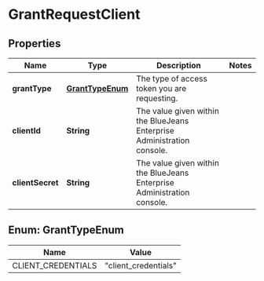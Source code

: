 
# GrantRequestClient

## Properties
Name | Type | Description | Notes
------------ | ------------- | ------------- | -------------
**grantType** | [**GrantTypeEnum**](#GrantTypeEnum) | The type of access token you are requesting. | 
**clientId** | **String** | The value given within the BlueJeans Enterprise Administration console. | 
**clientSecret** | **String** | The value given within the BlueJeans Enterprise Administration console. | 


<a name="GrantTypeEnum"></a>
## Enum: GrantTypeEnum
Name | Value
---- | -----
CLIENT_CREDENTIALS | &quot;client_credentials&quot;



